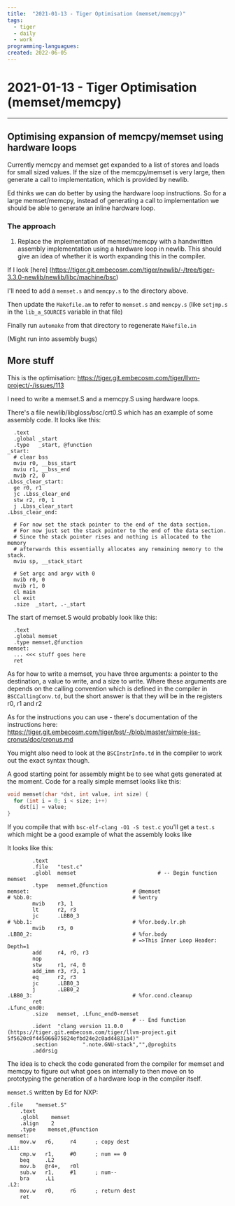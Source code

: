 ```yaml
---
title:  "2021-01-13 - Tiger Optimisation (memset/memcpy)"
tags:
  - tiger
  - daily
  - work
programming-languagues:
created: 2022-06-05
---
```

# 2021-01-13 - Tiger Optimisation (memset/memcpy)
---
## Optimising expansion of memcpy/memset using hardware loops
Currently memcpy and memset get expanded to a list of stores and loads for small sized values. If the size of the memcpy/memset is very large, then generate a call to implementation, which is provided by newlib.

Ed thinks we can do better by using the hardware loop instructions. So for a large memset/memcpy, instead of generating a call to implementation we should be able to generate an inline hardware loop.

### The approach
1. Replace the implementation of memset/memcpy with a handwritten assembly implementation using a hardware loop in newlib. This should give an idea of whether it is worth expanding this in the compiler.

If I look [here] (https://tiger.git.embecosm.com/tiger/newlib/-/tree/tiger-3.3.0-newlib/newlib/libc/machine/bsc)

I'll need to add a `memset.s` and `memcpy.s` to the directory above.

Then update the `Makefile.am` to refer to `memset.s` and `memcpy.s` (like `setjmp.s` in the `lib_a_SOURCES` variable in that file)

Finally run `automake` from that directory to regenerate `Makefile.in`

(Might run into assembly bugs)

## More stuff
This is the optimisation: https://tiger.git.embecosm.com/tiger/llvm-project/-/issues/113

I need to write a memset.S and a memcpy.S using hardware loops.

There's a file newlib/libgloss/bsc/crt0.S which has an example of some assembly code. It looks like this:

```assembly
  .text
  .global _start
  .type   _start, @function
_start:
  # clear bss 
  mviu r0, __bss_start
  mviu r1, __bss_end
  mvib r2, 0
.Lbss_clear_start:
  ge r0, r1
  jc .Lbss_clear_end
  stw r2, r0, 1
  j .Lbss_clear_start
.Lbss_clear_end:

  # For now set the stack pointer to the end of the data section.
  # For now just set the stack pointer to the end of the data section.
  # Since the stack pointer rises and nothing is allocated to the memory
  # afterwards this essentially allocates any remaining memory to the stack.
  mviu sp, __stack_start

  # Set argc and argv with 0
  mvib r0, 0
  mvib r1, 0
  cl main
  cl exit
  .size  _start, .-_start
```

The start of memset.S would probably look like this:

```
  .text
  .global memset
  .type memset,@function
memset:
  ... <<< stuff goes here
  ret
```

As for how to write a memset, you have three arguments: a pointer to the destination, a value to write, and a size to write. Where these arguments are depends on the calling convention which is defined in the compiler in `BSCCallingConv.td`, but the short answer is that they will be in the registers r0, r1 and r2

As for the instructions you can use - there's documentation of the instructions here: https://tiger.git.embecosm.com/tiger/bst/-/blob/master/simple-iss-cronus/doc/cronus.md

You might also need to look at the `BSCInstrInfo.td` in the compiler to work out the exact syntax though.

A good starting point for assembly might be to see what gets generated at the moment.  Code for a really simple memset looks like this:

```c
void memset(char *dst, int value, int size) {
  for (int i = 0; i < size; i++)
    dst[i] = value;
}
```

If you compile that with `bsc-elf-clang -O1 -S test.c` you'll get a `test.s` which might be a good example of what the assembly looks like

It looks like this:

```assembly
        .text
        .file   "test.c"
        .globl  memset                          # -- Begin function memset
        .type   memset,@function
memset:                                 # @memset
# %bb.0:                                # %entry
        mvib    r3, 1
        lt      r2, r3
        jc      .LBB0_3
# %bb.1:                                # %for.body.lr.ph
        mvib    r3, 0
.LBB0_2:                                # %for.body
                                        # =>This Inner Loop Header: Depth=1
        add     r4, r0, r3
        nop
        stw     r1, r4, 0
        add_imm r3, r3, 1
        eq      r2, r3
        jc      .LBB0_3
        j       .LBB0_2
.LBB0_3:                                # %for.cond.cleanup
        ret
.Lfunc_end0:
        .size   memset, .Lfunc_end0-memset
                                        # -- End function
        .ident  "clang version 11.0.0
(https://tiger.git.embecosm.com/tiger/llvm-project.git
5f5620c0f445066875824efbd24e2c0ad44831a4)"
        .section        ".note.GNU-stack","",@progbits
        .addrsig
```

The idea is to check the code generated from the compiler for memset and memcpy to figure out what goes on internally to then move on to prototyping the generation of a hardware loop in the compiler itself.

`memset.S` written by Ed for NXP:

```
.file    "memset.S"
    .text
    .globl    memset
    .align    2
    .type    memset,@function
memset:
    mov.w   r6,     r4      ; copy dest
.L1:
    cmp.w   r1,     #0      ; num == 0
    beq     .L2
    mov.b   @r4+,   r0l
    sub.w   r1,     #1      ; num--
    bra     .L1
.L2:
    mov.w   r0,     r6      ; return dest
    ret
```